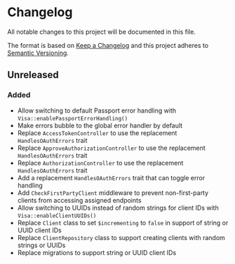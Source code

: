 # Changelog
All notable changes to this project will be documented in this file.

The format is based on [Keep a Changelog](http://keepachangelog.com/)
and this project adheres to [Semantic Versioning](http://semver.org/).

## Unreleased
### Added

- Allow switching to default Passport error handling with `Visa::enablePassportErrorHandling()`
- Make errors bubble to the global error handler by default
- Replace `AccessTokenController` to use the replacement `HandlesOAuthErrors` trait
- Replace `ApproveAuthorizationController` to use the replacement `HandlesOAuthErrors` trait
- Replace `AuthorizationController` to use the replacement `HandlesOAuthErrors` trait
- Add a replacement `HandlesOAuthErrors` trait that can toggle error handling
- Add `CheckFirstPartyClient` middleware to prevent non-first-party clients from accessing assigned endpoints
- Allow switching to UUIDs instead of random strings for client IDs with `Visa::enableClientUUIDs()`
- Replace `Client` class to set `$incrementing` to `false` in support of string or UUID client IDs
- Replace `ClientRepository` class to support creating clients with random strings or UUIDs
- Replace migrations to support string or UUID client IDs
